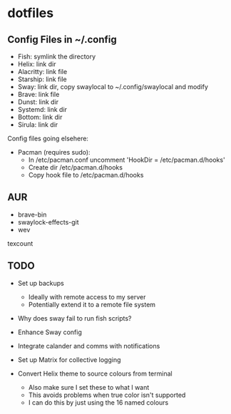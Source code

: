 # dotfiles


## Config Files in ~/.config

* Fish: symlink the directory
* Helix: link dir
* Alacritty: link file
* Starship: link file
* Sway: link dir, copy swaylocal to ~/.config/swaylocal and modify
* Brave: link file
* Dunst: link dir
* Systemd: link dir
* Bottom: link dir
* Sirula: link dir

Config files going elsehere:

* Pacman (requires sudo):
  * In /etc/pacman.conf uncomment 'HookDir = /etc/pacman.d/hooks'
  * Create dir /etc/pacman.d/hooks
  * Copy hook file to /etc/pacman.d/hooks

## AUR

* brave-bin
* swaylock-effects-git
* wev

texcount

## TODO

* Set up backups
  * Ideally with remote access to my server
  * Potentially extend it to a remote file system
* Why does sway fail to run fish scripts?
* Enhance Sway config
* Integrate calander and comms with notifications
* Set up Matrix for collective logging

* Convert Helix theme to source colours from terminal
  * Also make sure I set these to what I want
  * This avoids problems when true color isn't supported
  * I can do this by just using the 16 named colours
